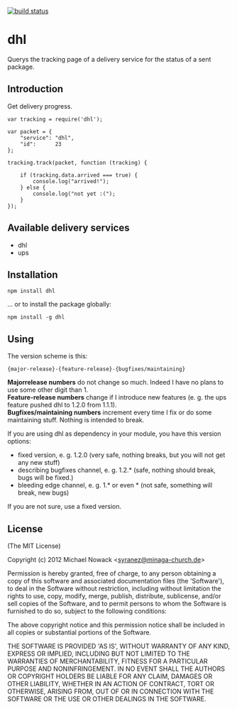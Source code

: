 [![build status](https://secure.travis-ci.org/syranez/dhl.png)](http://travis-ci.org/syranez/dhl)
# dhl

Querys the tracking page of a delivery service for the status of a sent package.

## Introduction

Get delivery progress.

    var tracking = require('dhl');

    var packet = {
        "service": "dhl",
        "id":      23
    };

    tracking.track(packet, function (tracking) {

        if (tracking.data.arrived === true) {
            console.log("arrived!");
        } else {
            console.log("not yet :(");
        }
    });

## Available delivery services

* dhl
* ups

## Installation
`npm install dhl`

... or to install the package globally:

`npm install -g dhl`

## Using

The version scheme is this:

    {major-release}-{feature-release}-{bugfixes/maintaining}

__Major­release numbers__ do not change so much. Indeed I have no plans to use some other digit than 1.  
__Feature-release numbers__ change if I introduce new features (e. g. the ups feature pushed dhl to 1.2.0 from 1.1.1).  
__Bugfixes/maintaining numbers__ increment every time I fix or do some maintaining stuff. Nothing is intended to break.  

If you are using dhl as dependency in your module, you have this version options:

* fixed version, e. g. 1.2.0 (very safe, nothing breaks, but you will not get any new stuff)
* describing bugfixes channel, e. g. 1.2.* (safe, nothing should break, bugs will be fixed.)
* bleeding edge channel, e. g. 1.* or even * (not safe, something will break, new bugs)

If you are not sure, use a fixed version.

## License

(The MIT License)

Copyright (c) 2012 Michael Nowack &lt;syranez@minaga-church.de&gt;

Permission is hereby granted, free of charge, to any person obtaining
a copy of this software and associated documentation files (the
'Software'), to deal in the Software without restriction, including
without limitation the rights to use, copy, modify, merge, publish,
distribute, sublicense, and/or sell copies of the Software, and to
permit persons to whom the Software is furnished to do so, subject to
the following conditions:

The above copyright notice and this permission notice shall be
included in all copies or substantial portions of the Software.

THE SOFTWARE IS PROVIDED 'AS IS', WITHOUT WARRANTY OF ANY KIND,
EXPRESS OR IMPLIED, INCLUDING BUT NOT LIMITED TO THE WARRANTIES OF
MERCHANTABILITY, FITNESS FOR A PARTICULAR PURPOSE AND NONINFRINGEMENT.
IN NO EVENT SHALL THE AUTHORS OR COPYRIGHT HOLDERS BE LIABLE FOR ANY
CLAIM, DAMAGES OR OTHER LIABILITY, WHETHER IN AN ACTION OF CONTRACT,
TORT OR OTHERWISE, ARISING FROM, OUT OF OR IN CONNECTION WITH THE
SOFTWARE OR THE USE OR OTHER DEALINGS IN THE SOFTWARE.
